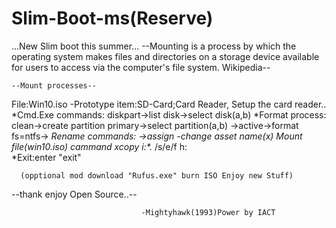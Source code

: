 # Slim-Boot-ms(Reserve)
...New Slim boot this summer...
--Mounting is a process by which the operating system makes files and directories on a storage device available for users to access via the computer's file system. 
Wikipedia--

    --Mount processes--
File:Win10.iso
 -Prototype item:SD-Card;Card Reader,
Setup the card reader..
 *Cmd.Exe commands: diskpart→list disk→select disk(a,b)
 *Format process: clean→create partition primary→select partition(a,b)
  →active→format fs=ntfs→
 *Rename commands: →assign -change asset name(x)
  Mount file(win10.iso)
  cammand xcopy i:\*.* /s/e/f h:\
 *Exit:enter "exit"
     
      (opptional mod download "Rufus.exe" burn ISO Enjoy new Stuff)
   --thank enjoy Open Source..--
                                  
                                 -Mightyhawk(1993)Power by IACT  
